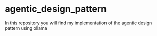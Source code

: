 # agentic_design_pattern
In this repository you will find my implementation of the agentic design pattern using ollama
